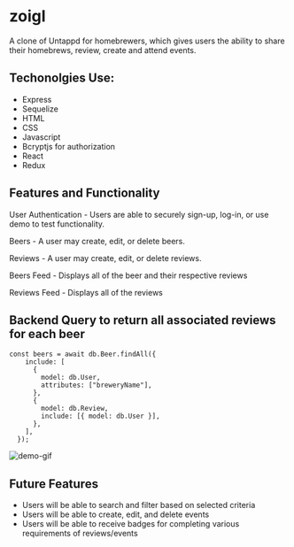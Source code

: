 # zoigl

A clone of Untappd for homebrewers, which gives users the ability to share their homebrews, review, create and attend events.

## Techonolgies Use:
  * Express
  * Sequelize
  * HTML
  * CSS
  * Javascript
  * Bcryptjs for authorization
  * React
  * Redux

## Features and Functionality

User Authentication - Users are able to securely sign-up, log-in, or use demo to test functionality.

Beers - A user may create, edit, or delete beers.

Reviews - A user may create, edit, or delete reviews.

Beers Feed - Displays all of the beer and their respective reviews

Reviews Feed - Displays all of the reviews 

## Backend Query to return all associated reviews for each beer
  ``` 
  const beers = await db.Beer.findAll({
      include: [
        {
          model: db.User,
          attributes: ["breweryName"],
        },
        {
          model: db.Review,
          include: [{ model: db.User }],
        },
      ],
    });
```

![demo-gif](https://github.com/jps725/zoigl/blob/main/images/app-demo.gif)

## Future Features
  * Users will be able to search and filter based on selected criteria
  * Users will be able to create, edit, and delete events
  * Users will be able to receive badges for completing various requirements of reviews/events
